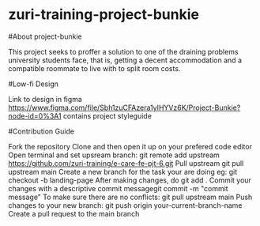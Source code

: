 # zuri-training-project-bunkie
#About project-bunkie

This project seeks to proffer a solution to one of the draining problems university students face, that is, getting a decent accommodation and a compatible roommate to live with to split room costs. 

#Low-fi Design

Link to design in figma
https://www.figma.com/file/Sbh1zuCFAzera1yIHYVz6K/Project-Bunkie?node-id=0%3A1
contains project styleguide

#Contribution Guide

Fork the repository
Clone and then open it up on your prefered code editor
Open terminal and set upsream branch: git remote add upstream https://github.com/zuri-training/e-care-fe-pjt-6.git
Pull upstream git pull upstream main
Create a new branch for the task your are doing eg: git checkout -b landing-page
After making changes, do git add .
Commit your changes with a descriptive commit messagegit commit -m "commit message"
To make sure there are no conflicts: git pull upstream main
Push changes to your new branch: git push origin your-current-branch-name
Create a pull request to the main branch 
